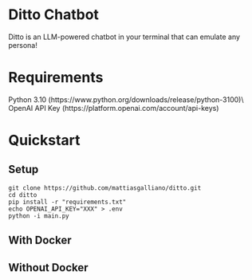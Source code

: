 <h1>Ditto Chatbot</h1>

Ditto is an LLM-powered chatbot in your terminal that can emulate any persona!

<h1>Requirements</h1>
Python 3.10 (https://www.python.org/downloads/release/python-3100)\
OpenAI API Key (https://platform.openai.com/account/api-keys)
<h1>Quickstart</h1>
<h2>Setup</h2>

```
git clone https://github.com/mattiasgalliano/ditto.git
cd ditto
pip install -r "requirements.txt"
echo OPENAI_API_KEY="XXX" > .env
python -i main.py
```

<h2>With Docker</h2>
<h2>Without Docker</h2>
